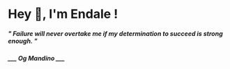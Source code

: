 <h1 title="head"> Hey 👋, I'm Endale !</h1>

**<h5><i>" Failure will never overtake me if my determination to succeed is strong enough. "</i></h5>**

*<b>___ Og Mandino ___</b>*
